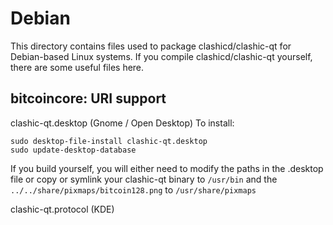 
Debian
====================
This directory contains files used to package clashicd/clashic-qt
for Debian-based Linux systems. If you compile clashicd/clashic-qt yourself, there are some useful files here.

## bitcoincore: URI support ##


clashic-qt.desktop  (Gnome / Open Desktop)
To install:

	sudo desktop-file-install clashic-qt.desktop
	sudo update-desktop-database

If you build yourself, you will either need to modify the paths in
the .desktop file or copy or symlink your clashic-qt binary to `/usr/bin`
and the `../../share/pixmaps/bitcoin128.png` to `/usr/share/pixmaps`

clashic-qt.protocol (KDE)

